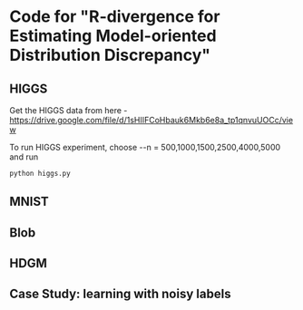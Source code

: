 # Code for "R-divergence for Estimating Model-oriented Distribution Discrepancy"

## HIGGS
Get the HIGGS data from here - https://drive.google.com/file/d/1sHIIFCoHbauk6Mkb6e8a_tp1qnvuUOCc/view

To run HIGGS experiment, choose --n = 500,1000,1500,2500,4000,5000 and run

```python
python higgs.py
```

## MNIST

## Blob

## HDGM

## Case Study: learning with noisy labels
